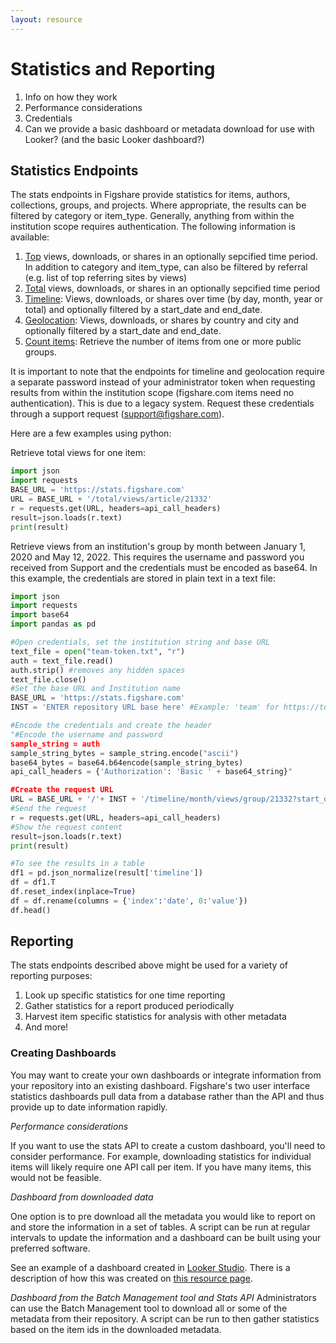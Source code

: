 ```yaml
---
layout: resource
---
```


# Statistics and Reporting


1. Info on how they work
2. Performance considerations
3. Credentials
4. Can we provide a basic dashboard or metadata download for use with Looker? (and the basic Looker dashboard?)

## Statistics Endpoints

The stats endpoints in Figshare provide statistics for items, authors, collections, groups, and projects. Where appropriate, the results can be filtered by category or item_type. Generally, anything from within the institution scope requires authentication. The following information is available:

1. [Top](https://docs.figshare.com/#stats_tops) views, downloads, or shares in an optionally sepcified time period. In addition to category and item_type, can also be filtered by referral (e.g. list of top referring sites by views)
2. [Total](https://docs.figshare.com/#stats_totals) views, downloads, or shares in an optionally sepcified time period
3. [Timeline](https://docs.figshare.com/#stats_timeline): Views, downloads, or shares over time (by day, month, year or total) and optionally filtered by a start_date and end_date.
4. [Geolocation](https://docs.figshare.com/#stats_breakdown): Views, downloads, or shares by country and city and optionally filtered by a start_date and end_date.
5. [Count items](https://docs.figshare.com/#stats_count_articles): Retrieve the number of items from one or more public groups.

It is important to note that the endpoints for timeline and geolocation require a separate password instead of your administrator token when requesting results from within the institution scope (figshare.com items need no authentication). This is due to a legacy system. Request these credentials through a support request (support@figshare.com).

Here are a few examples using python:

Retrieve total views for one item:
```py
import json
import requests
BASE_URL = 'https://stats.figshare.com'
URL = BASE_URL + '/total/views/article/21332'
r = requests.get(URL, headers=api_call_headers)
result=json.loads(r.text)
print(result)
```

Retrieve views from an institution's group by month between January 1, 2020 and May 12, 2022. This requires the username and password you received from Support and the credentials must be encoded as base64. In this example, the credentials are stored in plain text in a text file:
```py
import json
import requests
import base64
import pandas as pd

#Open credentials, set the institution string and base URL
text_file = open("team-token.txt", "r")
auth = text_file.read()
auth.strip() #removes any hidden spaces
text_file.close()
#Set the base URL and Institution name
BASE_URL = 'https://stats.figshare.com'
INST = 'ENTER repository URL base here' #Example: 'team' for https://team.figshare.com

#Encode the credentials and create the header
"#Encode the username and password
sample_string = auth
sample_string_bytes = sample_string.encode("ascii")
base64_bytes = base64.b64encode(sample_string_bytes)
api_call_headers = {'Authorization': 'Basic ' + base64_string}"

#Create the request URL
URL = BASE_URL + '/'+ INST + '/timeline/month/views/group/21332?start_date=2020-01-03&end_date=2022-05-12'
#Send the request
r = requests.get(URL, headers=api_call_headers)
#Show the request content
result=json.loads(r.text)
print(result)

#To see the results in a table
df1 = pd.json_normalize(result['timeline'])
df = df1.T
df.reset_index(inplace=True)
df = df.rename(columns = {'index':'date', 0:'value'})
df.head()
```

## Reporting

The stats endpoints described above might be used for a variety of reporting purposes:
1. Look up specific statistics for one time reporting
2. Gather statistics for a report produced periodically
3. Harvest item specific statistics for analysis with other metadata
4. And more!

### Creating Dashboards

You may want to create your own dashboards or integrate information from your repository into an existing dashboard. Figshare's two user interface statistics dashboards pull data from a database rather than the API and thus provide up to date information rapidly. 

*Performance considerations*

If you want to use the stats API to create a custom dashboard, you'll need to consider performance. For example, downloading statistics for individual items will likely require one API call per item. If you have many items, this would not be feasible.

*Dashboard from downloaded data*

One option is to pre download all the metadata you would like to report on and store the information in a set of tables. A script can be run at regular intervals to update the information and a dashboard can be built using your preferred software. 

See an example of a dashboard created in <a href="https://lookerstudio.google.com/reporting/21c1ab3b-f1a1-44dd-9bc0-ff8665650a5c" target="_blank">Looker Studio</a>. There is a description of how this was created on [this resource page](./example-metadata-download.html).

*Dashboard from the Batch Management tool and Stats API*
Administrators can use the Batch Management tool to download all or some of the metadata from their repository. A script can be run to then gather statistics based on the item ids in the downloaded metadata.
